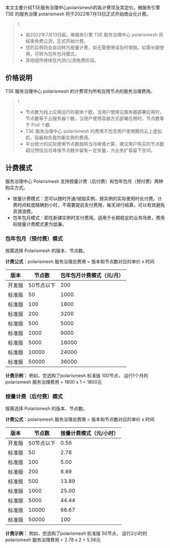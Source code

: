 
本文主要介绍TSE服务治理中心polarismesh的各计费项及其定价。微服务引擎TSE 的服务治理 polarismesh 将于2022年7月13日正式开始商业化计费。
>!
>- 自2022年7月13日起，微服务引擎 TSE 服务治理中心 polarismesh 将结束免费公测，正式开始计费。
>- 您的实例将会自动转为按量计费，如无需使用请及时销毁。如需长期使用，可转为包年包月模式。
>- 其他组件继续在内测/公测免费阶段。

## 价格说明
TSE 服务治理中心 polarismesh 的计费项为所有应用节点的服务治理费用。

>!
>- 节点数为线上应用运行的载体个数。当用户使用云服务器部署应用时，节点数等于云服务器个数，当用户使用容器方式部署应用时，节点数等于 Pod 个数
>- TSE 服务治理中心 polarismesh 的费用不包含用户使用腾讯云上虚拟机、容器和负载均衡实例的费用。
>- 平台统计的实际使用节点数按照当月峰值计算，建议用户购买的节点数超过预估当月峰值节点数并留有一定余量，为业务扩容留下空间。


## 计费模式
服务治理中心 Polarismesh 支持按量计费（后付费）和包年包月（预付费）两种购买方式。

- 按量计费模式：您可以随时开通/销毁实例，按实例的实际使用时长付费。计费时间粒度精确到小时，不需要提前支付费用，每天进行结算，可以有效避免资源浪费。
- 包年包月模式：即在新建实例时支付费用。适用于长期稳定的业务场景，费用较按量计费模式更为低廉。

### 包年包月（预付费）模式
按需选择 Polarismesh 的版本、节点数。

**计费公式**：polarismesh 服务治理总费用 = 版本和节点数对应的单价  x 时间

| 版本 | 节点数 | 包年包月计费模式（元/月）|
|-------|-------|-------|
|开发版|50节点以下|200|
|标准版|50|1000|
|标准版|100|1800|
|标准版|200|3200|
|标准版|500|5000|
|标准版|1000|9000|
|标准版|5000|16000|
|标准版|10000|24000|
|标准版|50000|36000|

**计费示例：** 例如，您选购了polarismesh 标准版 100节点，
运行1个月的 polarismesh 服务治理费用 = 1800 x 1 =  1800元

### 按量计费（后付费）模式
按需选择 Polarismesh 的版本、节点数。

**计费公式**：polarismesh 服务治理总费用 = 版本和节点数对应的单价  x 时间

| 版本 | 节点数 | 按量计费模式（元/小时）|
|-------|-------|-------|
|开发版|50节点以下|0.56|
|标准版|50|2.78|
|标准版|100|5.00|
|标准版|200|8.89|
|标准版|500|13.89|
|标准版|1000|25.00|
|标准版|5000|44.44|
|标准版|10000|66.67|
|标准版|50000|100|

**计费示例：** 例如，您选购了polarismesh 标准版 50节点，
运行2小时的 polarismesh 服务治理费用 = 2.78 x 2 =  5.56元
